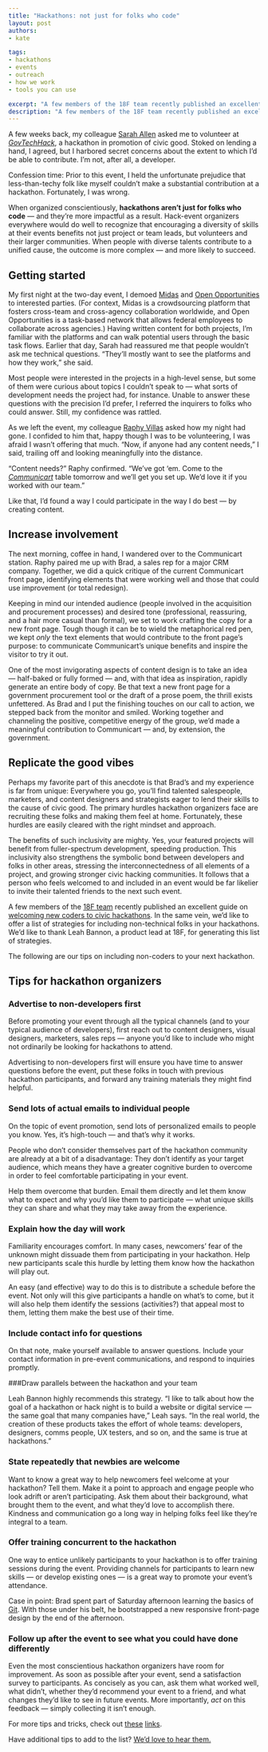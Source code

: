 ```yaml
---
title: "Hackathons: not just for folks who code"
layout: post
authors:
- kate

tags:
- hackathons
- events
- outreach
- how we work
- tools you can use

excerpt: "A few members of the 18F team recently published an excellent guide on welcoming new coders to civic hackathons. In the same vein, we’d like to offer a list of strategies for including non-technical folks in your hackathons."
description: "A few members of the 18F team recently published an excellent guide on welcoming new coders to civic hackathons. In the same vein, we’d like to offer a list of strategies for including non-technical folks in your hackathons."
---
```

A few weeks back, my colleague [Sarah Allen](https://twitter.com/ultrasaurus) asked me to volunteer at
[*GovTechHack*](https://18f.gsa.gov/2015/04/02/govtechhack-hacking-for-civic-improvement/),
a hackathon in promotion of civic good. Stoked on lending a hand, I
agreed, but I harbored secret concerns about the extent to which I’d be
able to contribute. I’m not, after all, a developer.

Confession time: Prior to this event, I held the unfortunate prejudice
that less-than-techy folk like myself couldn’t make a substantial
contribution at a hackathon. Fortunately, I was wrong.

When organized conscientiously, **hackathons aren’t just for folks who
code** — and they’re more impactful as a result. Hack-event organizers
everywhere would do well to recognize that encouraging a diversity of
skills at their events benefits not just project or team leads, but
volunteers and their larger communities. When people with diverse
talents contribute to a unified cause, the outcome is more complex — and
more likely to succeed.

Getting started
---------------

My first night at the two-day event, I demoed
[Midas](https://18f.gsa.gov/2014/07/16/midas-a-marketplace-for-innovation-in-government/)
and [Open Opportunities](https://midas.18f.us/) to interested
parties. (For context, Midas is a crowdsourcing platform that fosters
cross-team and cross-agency collaboration worldwide, and Open
Opportunities is a task-based network that allows federal employees to
collaborate across agencies.) Having written content for both projects,
I’m familiar with the platforms and can walk potential users through the
basic task flows. Earlier that day, Sarah had reassured me that people
wouldn’t ask me technical questions. “They’ll mostly want to see the
platforms and how they work,” she said.

Most people were interested in the projects in a high-level sense, but
some of them were curious about topics I couldn’t speak to — what sorts
of development needs the project had, for instance. Unable to answer
these questions with the precision I’d prefer, I referred the inquirers
to folks who could answer. Still, my confidence was rattled.

As we left the event, my colleague [Raphy
Villas](https://twitter.com/phirefly) asked how my night had gone. I
confided to him that, happy though I was to be volunteering, I was
afraid I wasn’t offering that much. “Now, if anyone had any content
needs,” I said, trailing off and looking meaningfully into the distance.

“Content needs?” Raphy confirmed. “We’ve got ‘em. Come to the
[*Communicart*](https://speakerdeck.com/18f/cap-communicart-18f-demo-day-9-may-2014)
table tomorrow and we’ll get you set up. We’d love it if you worked with
our team.”

Like that, I’d found a way I could participate in the way I do best — by
creating content.

## Increase involvement

The next morning, coffee in hand, I wandered over to the Communicart
station. Raphy paired me up with Brad, a sales rep for a major CRM
company. Together, we did a quick critique of the current Communicart
front page, identifying elements that were working well and those that
could use improvement (or total redesign).

Keeping in mind our intended audience (people involved in the
acquisition and procurement processes) and desired tone (professional,
reassuring, and a hair more casual than formal), we set to work crafting
the copy for a new front page. Tough though it can be to wield the
metaphorical red pen, we kept *only* the text elements that would
contribute to the front page’s purpose: to communicate Communicart’s
unique benefits and inspire the visitor to try it out.

One of the most invigorating aspects of content design is to take an
idea — half-baked or fully formed — and, with that idea as inspiration,
rapidly generate an entire body of copy. Be that text a new front page
for a government procurement tool or the draft of a prose poem, the
thrill exists unfettered. As Brad and I put the finishing touches on our
call to action, we stepped back from the monitor and smiled. Working
together and channeling the positive, competitive energy of the group,
we’d made a meaningful contribution to Communicart — and, by extension,
the government.

## Replicate the good vibes


Perhaps my favorite part of this anecdote is that Brad’s and my
experience is far from unique: Everywhere you go, you’ll find talented
salespeople, marketers, and content designers and strategists eager to
lend their skills to the cause of civic good. The primary hurdles
hackathon organizers face are recruiting these folks and making them
feel at home. Fortunately, these hurdles are easily cleared with the
right mindset and approach.

The benefits of such inclusivity are mighty. Yes, your featured projects
will benefit from fuller-spectrum development, speeding production. This
inclusivity also strengthens the symbolic bond between developers and
folks in other areas, stressing the interconnectedness of all elements
of a project, and growing stronger civic hacking communities. It follows
that a person who feels welcomed to and included in an event would be
far likelier to invite their talented friends to the next such event.

A few members of the [18F
team](https://18f.gsa.gov/)
recently published an excellent guide on [welcoming new coders to
civic
hackathons](https://18f.gsa.gov/2015/04/03/how-to-welcome-new-coders-to-a-civic-hackathon/).
In the same vein, we’d like to offer a list of strategies for including
non-technical folks in your hackathons. We’d like to thank Leah Bannon,
a product lead at 18F, for generating this list of strategies.

The following are our tips on including non-coders to your next
hackathon.

## Tips for hackathon organizers

### Advertise to non-developers first

Before promoting your event through all the typical channels (and to
your typical audience of developers), first reach out to content
designers, visual designers, marketers, sales reps — anyone you’d like
to include who might not ordinarily be looking for hackathons to attend.

Advertising to non-developers first will ensure you have time to answer
questions before the event, put these folks in touch with previous
hackathon participants, and forward any training materials they might
find helpful.

### Send lots of actual emails to individual people

On the topic of event promotion, send lots of personalized emails to
people you know. Yes, it’s high-touch — and that’s why it works.

People who don’t consider themselves part of the hackathon community are
already at a bit of a disadvantage: They don’t identify as your target
audience, which means they have a greater cognitive burden to overcome
in order to feel comfortable participating in your event.

Help them overcome that burden. Email them directly and let them know
what to expect and why you’d like them to participate — what unique
skills they can share and what they may take away from the experience.

### Explain how the day will work

Familiarity encourages comfort. In many cases, newcomers’ fear of the
unknown might dissuade them from participating in your hackathon. Help
new participants scale this hurdle by letting them know how the
hackathon will play out.

An easy (and effective) way to do this is to distribute a schedule
before the event. Not only will this give participants a handle on
what’s to come, but it will also help them identify the sessions
(activities?) that appeal most to them, letting them make the best use
of their time.

### Include contact info for questions

On that note, make yourself available to answer questions. Include your
contact information in pre-event communications, and respond to
inquiries promptly.

###Draw parallels between the hackathon and your team

Leah Bannon highly recommends this strategy. “I like to talk about how
the goal of a hackathon or hack night is to build a website or digital
service — the same goal that many companies have,” Leah says. “In the
real world, the creation of these products takes the effort of whole
teams: developers, designers, comms people, UX testers, and so on, and
the same is true at hackathons.”

### State repeatedly that newbies are welcome

Want to know a great way to help newcomers feel welcome at your
hackathon? Tell them. Make it a point to approach and engage people who
look adrift or aren’t participating. Ask them about their background,
what brought them to the event, and what they’d love to accomplish
there. Kindness and communication go a long way in helping folks feel
like they’re integral to a team.

### Offer training concurrent to the hackathon

One way to entice unlikely participants to your hackathon is to offer
training sessions during the event. Providing channels for participants
to learn new skills — or develop existing ones — is a great way to
promote your event’s attendance.

Case in point: Brad spent part of Saturday afternoon learning the basics
of
[Git](http://www.google.com/url?q=http%3A%2F%2Fgitref.org%2Findex.html&sa=D&sntz=1&usg=AFQjCNHFIp1aeG5QbF6bT7sZK0-4q8t24A).
With those under his belt, he bootstrapped a new responsive front-page
design by the end of the afternoon.

### Follow up after the event to see what you could have done differently

Even the most conscientious hackathon organizers have room for
improvement. As soon as possible after your event, send a satisfaction
survey to participants. As concisely as you can, ask them what worked
well, what didn’t, whether they’d recommend your event to a friend, and
what changes they’d like to see in future events. More importantly,
*act* on this feedback — simply collecting it isn’t enough.

For more tips and tricks, check out
[these](https://18f.github.io/hackathontrainingday/)
[links](http://techladyhackathon.org/).

Have additional tips to add to the list? [We’d love to hear them.](http://techladyhackathon.org/)

